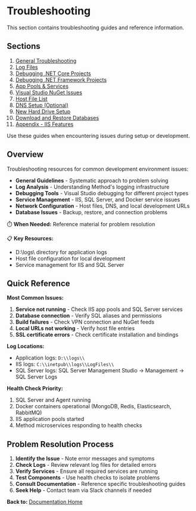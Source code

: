 # Troubleshooting

This section contains troubleshooting guides and reference information.

## Sections

1. [General Troubleshooting](./general.md)
2. [Log Files](./log-files.md)
3. [Debugging .NET Core Projects](./debug-netcore.md)
4. [Debugging .NET Framework Projects](./debug-netframework.md)
5. [App Pools & Services](./app-pools-services.md)
6. [Visual Studio NuGet Issues](./nuget-issues.md)
7. [Host File List](./host-file-list.md)
8. [DNS Setup (Optional)](./dns-setup.md)
9. [New Hard Drive Setup](./new-drive-setup.md)
10. [Download and Restore Databases](./database-restore.md)
11. [Appendix - IIS Features](./appendix-iis.md)

Use these guides when encountering issues during setup or development.

## Overview

Troubleshooting resources for common development environment issues:

- **General Guidelines** - Systematic approach to problem solving
- **Log Analysis** - Understanding Method's logging infrastructure
- **Debugging Tools** - Visual Studio debugging for different project types
- **Service Management** - IIS, SQL Server, and Docker service issues
- **Network Configuration** - Host files, DNS, and local development URLs
- **Database Issues** - Backup, restore, and connection problems

⏱️ **When Needed:** Reference material for problem resolution

📋 **Key Resources:**
- D:\\logs\\ directory for application logs
- Host file configuration for local development
- Service management for IIS and SQL Server

## Quick Reference

**Most Common Issues:**
1. **Service not running** - Check IIS app pools and SQL Server services
2. **Database connection** - Verify SQL aliases and permissions
3. **Build failures** - Check VPN connection and NuGet feeds
4. **Local URLs not working** - Verify host file entries
5. **SSL certificate errors** - Check certificate installation and bindings

**Log Locations:**
- Application logs: `D:\\logs\\`
- IIS logs: `C:\\inetpub\\logs\\LogFiles\\`
- SQL Server logs: SQL Server Management Studio → Management → SQL Server Logs

**Health Check Priority:**
1. SQL Server and Agent running
2. Docker containers operational (MongoDB, Redis, Elasticsearch, RabbitMQ)
3. IIS application pools started
4. Method microservices responding to health checks

## Problem Resolution Process

1. **Identify the Issue** - Note error messages and symptoms
2. **Check Logs** - Review relevant log files for detailed errors
3. **Verify Services** - Ensure all required services are running
4. **Test Components** - Use health checks to isolate problems
5. **Consult Documentation** - Reference specific troubleshooting guides
6. **Seek Help** - Contact team via Slack channels if needed

**Back to:** [Documentation Home](../README.md)
